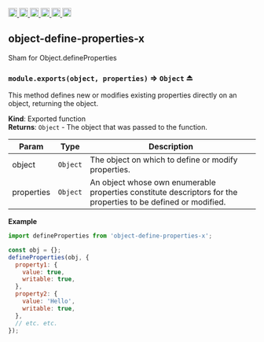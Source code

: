 <a
  href="https://travis-ci.org/Xotic750/object-define-properties-x"
  title="Travis status">
<img
  src="https://travis-ci.org/Xotic750/object-define-properties-x.svg?branch=master"
  alt="Travis status" height="18">
</a>
<a
  href="https://david-dm.org/Xotic750/object-define-properties-x"
  title="Dependency status">
<img src="https://david-dm.org/Xotic750/object-define-properties-x/status.svg"
  alt="Dependency status" height="18"/>
</a>
<a
  href="https://david-dm.org/Xotic750/object-define-properties-x?type=dev"
  title="devDependency status">
<img src="https://david-dm.org/Xotic750/object-define-properties-x/dev-status.svg"
  alt="devDependency status" height="18"/>
</a>
<a
  href="https://badge.fury.io/js/object-define-properties-x"
  title="npm version">
<img src="https://badge.fury.io/js/object-define-properties-x.svg"
  alt="npm version" height="18">
</a>
<a
  href="https://www.jsdelivr.com/package/npm/object-define-properties-x"
  title="jsDelivr hits">
<img src="https://data.jsdelivr.com/v1/package/npm/object-define-properties-x/badge?style=rounded"
  alt="jsDelivr hits" height="18">
</a>
<a
  href="https://bettercodehub.com/results/Xotic750/object-define-properties-x"
  title="bettercodehub score">
<img src="https://bettercodehub.com/edge/badge/Xotic750/object-define-properties-x?branch=master"
  alt="bettercodehub score" height="18">
</a>

<a name="module_object-define-properties-x"></a>

## object-define-properties-x

Sham for Object.defineProperties

<a name="exp_module_object-define-properties-x--module.exports"></a>

### `module.exports(object, properties)` ⇒ <code>Object</code> ⏏

This method defines new or modifies existing properties directly on an
object, returning the object.

**Kind**: Exported function  
**Returns**: <code>Object</code> - The object that was passed to the function.

| Param      | Type                | Description                                                                                                    |
| ---------- | ------------------- | -------------------------------------------------------------------------------------------------------------- |
| object     | <code>Object</code> | The object on which to define or modify properties.                                                            |
| properties | <code>Object</code> | An object whose own enumerable properties constitute descriptors for the properties to be defined or modified. |

**Example**

```js
import defineProperties from 'object-define-properties-x';

const obj = {};
defineProperties(obj, {
  property1: {
    value: true,
    writable: true,
  },
  property2: {
    value: 'Hello',
    writable: true,
  },
  // etc. etc.
});
```
